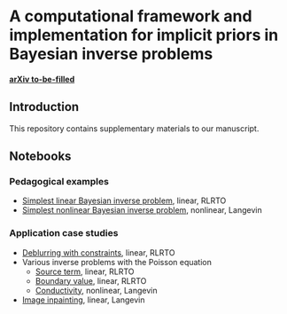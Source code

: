 # A computational framework and implementation for implicit priors in Bayesian inverse problems

#### [arXiv to-be-filled](https://arxiv.org/abs/xxxx)

## Introduction
This repository contains supplementary materials to our manuscript.


## Notebooks
### Pedagogical examples
- [Simplest linear Bayesian inverse problem](simplest_linear/simplest_linear.ipynb), linear, RLRTO
- [Simplest nonlinear Bayesian inverse problem](simplest_nonlinear/simplest_nonlinear.ipynb), nonlinear, Langevin

### Application case studies
- [Deblurring with constraints](showcase_regularizedGaussian/showcase_regGauss.ipynb), linear, RLRTO
- Various inverse problems with the Poisson equation
  - [Source term](pde_source/right_hand_side_1d_demo.ipynb), linear, RLRTO
  - [Boundary value](pde_boundary_value/boundary_value_demo.ipynb), linear, RLRTO
  - [Conductivity](pde_myula/Poisson_2D_MYULA_short.ipynb), nonlinear, Langevin
- [Image inpainting](inpainting/inpainting.ipynb), linear, Langevin
